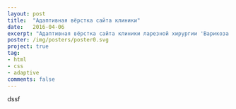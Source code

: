 ```yaml
---
layout: post
title:  "Адаптивная вёрстка сайта клиники"
date:   2016-04-06
excerpt: "Адаптивная вёрстка сайта клиники ларезной хирургии 'Варикоза Нет'"
poster: /img/posters/poster0.svg
project: true
tag:
- html
- css
- adaptive
comments: false
---
```


dssf
